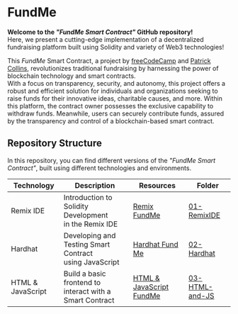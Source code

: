 # FundMe

**Welcome to the _"FundMe Smart Contract"_ GitHub repository!**<br />
Here, we present a cutting-edge implementation of a decentralized fundraising platform built using Solidity and variety of Web3 technologies!

This _FundMe_ Smart Contract, a project by [freeCodeCamp](https://www.freecodecamp.org/) and [Patrick Collins](https://twitter.com/PatrickAlphaC), revolutionizes traditional fundraising by harnessing the power of blockchain technology and smart contracts.<br />With a focus on transparency, security, and autonomy, this project offers a robust and efficient solution for individuals and organizations seeking to raise funds for their innovative ideas, charitable causes, and more. Within this platform, the contract owner possesses the exclusive capability to withdraw funds. Meanwhile, users can securely contribute funds, assured by the transparency and control of a blockchain-based smart contract.

## Repository Structure

In this repository, you can find different versions of the _"FundMe Smart Contract"_, built using different technologies and environments.

| Technology        | Description                                                   | Resources                                                                                                                                                  | Folder                                                                            |
| ----------------- | ------------------------------------------------------------- | ---------------------------------------------------------------------------------------------------------------------------------------------------------- | --------------------------------------------------------------------------------- |
| Remix IDE         | Introduction to Solidity Development<br />in the Remix IDE    | [Remix FundMe](https://github.com/smartcontractkit/full-blockchain-solidity-course-js#lesson-4-remix-fund-me)                                              | [01-RemixIDE](https://github.com/ThomasCode92/FundMe/tree/main/01-RemixIDE)       |
| Hardhat           | Developing and Testing Smart Contract<br />using JavaScript   | [Hardhat Fund Me](https://github.com/smartcontractkit/full-blockchain-solidity-course-js#lesson-7-hardhat-fund-me)                                         | [02-Hardhat](https://github.com/ThomasCode92/FundMe/tree/main/02-Hardhat)         |
| HTML & JavaScript | Build a basic frontend to<br />interact with a Smart Contract | [HTML & JavaScript FundMe](https://github.com/smartcontractkit/full-blockchain-solidity-course-js#lesson-8-html--javascript-fund-me-full-stack--front-end) | [03-HTML-and-JS](https://github.com/ThomasCode92/FundMe/tree/main/03-HTML-and-JS) |
